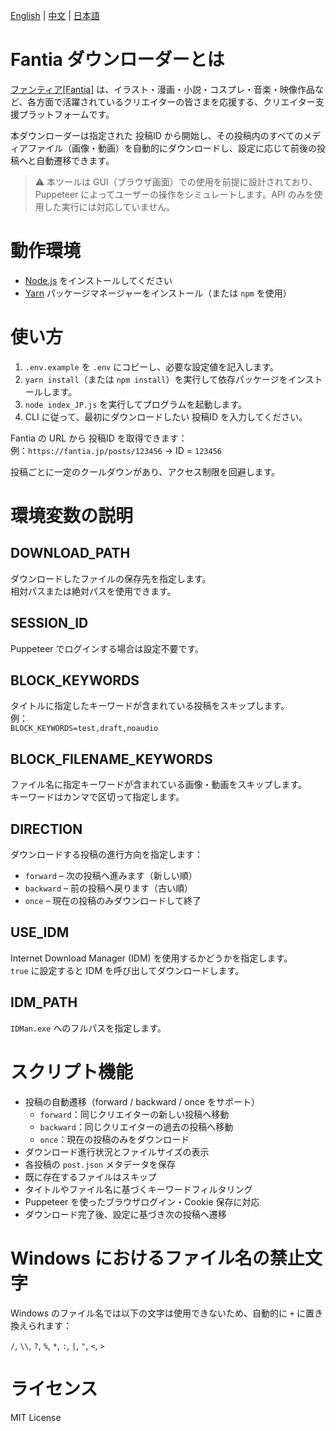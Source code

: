 [English](README.md) | [中文](README.zh.md) | [日本語](README.ja.md)

# Fantia ダウンローダーとは

[ファンティア[Fantia]](https://fantia.jp/) は、イラスト・漫画・小説・コスプレ・音楽・映像作品など、各方面で活躍されているクリエイターの皆さまを応援する、クリエイター支援プラットフォームです。

本ダウンローダーは指定された 投稿ID から開始し、その投稿内のすべてのメディアファイル（画像・動画）を自動的にダウンロードし、設定に応じて前後の投稿へと自動遷移できます。

> ⚠️ 本ツールは GUI（ブラウザ画面）での使用を前提に設計されており、Puppeteer によってユーザーの操作をシミュレートします。API のみを使用した実行には対応していません。

# 動作環境

- [Node.js](https://nodejs.org) をインストールしてください
- [Yarn](https://classic.yarnpkg.com/en/docs/install/) パッケージマネージャーをインストール（または `npm` を使用）

# 使い方

1. `.env.example` を `.env` にコピーし、必要な設定値を記入します。
2. `yarn install`（または `npm install`）を実行して依存パッケージをインストールします。
3. `node index_JP.js` を実行してプログラムを起動します。
4. CLI に従って、最初にダウンロードしたい 投稿ID を入力してください。

Fantia の URL から 投稿ID を取得できます：  
例：`https://fantia.jp/posts/123456` → ID = `123456`

投稿ごとに一定のクールダウンがあり、アクセス制限を回避します。

# 環境変数の説明

## DOWNLOAD_PATH

ダウンロードしたファイルの保存先を指定します。  
相対パスまたは絶対パスを使用できます。

## SESSION_ID

Puppeteer でログインする場合は設定不要です。

## BLOCK_KEYWORDS

タイトルに指定したキーワードが含まれている投稿をスキップします。  
例：  
`BLOCK_KEYWORDS=test,draft,noaudio`

## BLOCK_FILENAME_KEYWORDS

ファイル名に指定キーワードが含まれている画像・動画をスキップします。  
キーワードはカンマで区切って指定します。

## DIRECTION

ダウンロードする投稿の進行方向を指定します：

- `forward` – 次の投稿へ進みます（新しい順）
- `backward` – 前の投稿へ戻ります（古い順）
- `once` – 現在の投稿のみダウンロードして終了

## USE_IDM

Internet Download Manager (IDM) を使用するかどうかを指定します。  
`true` に設定すると IDM を呼び出してダウンロードします。

## IDM_PATH

`IDMan.exe` へのフルパスを指定します。

# スクリプト機能

- 投稿の自動遷移（forward / backward / once をサポート）
  - `forward`：同じクリエイターの新しい投稿へ移動
  - `backward`：同じクリエイターの過去の投稿へ移動
  - `once`：現在の投稿のみをダウンロード
- ダウンロード進行状況とファイルサイズの表示
- 各投稿の `post.json` メタデータを保存
- 既に存在するファイルはスキップ
- タイトルやファイル名に基づくキーワードフィルタリング
- Puppeteer を使ったブラウザログイン・Cookie 保存に対応
- ダウンロード完了後、設定に基づき次の投稿へ遷移

# Windows におけるファイル名の禁止文字

Windows のファイル名では以下の文字は使用できないため、自動的に `+` に置き換えられます：

`/`, `\\`, `?`, `%`, `*`, `:`, `|`, `"`, `<`, `>`

# ライセンス

MIT License
